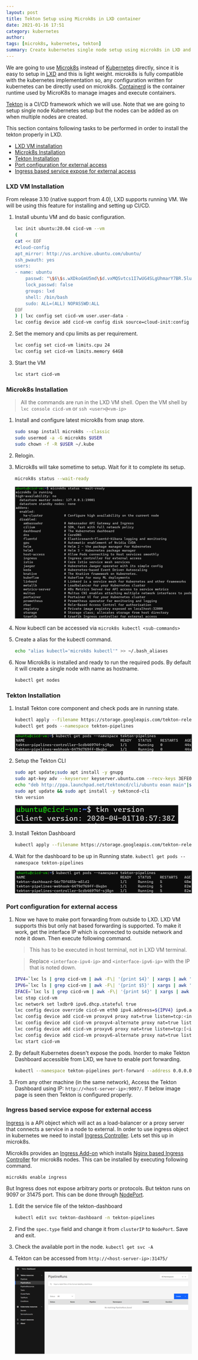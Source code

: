 ```yaml
---
layout: post
title: Tekton Setup using Microk8s in LXD container
date: 2021-01-16 17:51
category: kubernetes
author: 
tags: [microk8s, kubernetes, tekton]
summary: Create kubernetes single node setup using microk8s in LXD and setting up tekton in it
---
```


We are going to use [Microk8s](https://microk8s.io/) instead of [Kubernetes](https://kubernetes.io/) directly, since it is easy to setup in [LXD](https://linuxcontainers.org/lxd/introduction/) and this is light weight. microk8s is fully compatible with the kubernetes implementation so, any configuration written for kubernetes can be directly used on microk8s. [Containerd](https://containerd.io/) is the container runtime used by MicroK8s to manage images and execute containers.

[Tekton](https://tekton.dev/) is a CI/CD framework which we will use. Note that we are going to setup single node Kubernetes setup but the nodes can be added as on when multiple nodes are created.

This section contains following tasks to be performed in order to install the tekton properly in LXD.

* [LXD VM installation](#lxd-vm-installation)
* [Microk8s Installation](#microk8s-installation)
* [Tekton Installation](#tekton-installation)
* [Port configuration for external access](#port-configuration-for-external-access)
* [Ingress based service expose for external access](#ingress-based-service-expose-for-external-access)

### LXD VM Installation

From release 3.10 (native support from 4.0), LXD supports running VM. We will be using this feature for installing and setting up CI/CD.

1. Install ubuntu VM and do basic configuration.

    ``` bash
    lxc init ubuntu:20.04 cicd-vm --vm
    (
    cat << EOF
    #cloud-config
    apt_mirror: http://us.archive.ubuntu.com/ubuntu/
    ssh_pwauth: yes
    users:
    - name: ubuntu
        passwd: "\$6\$s.wXDkoGmU5md\$d.vxMQSvtcs1I7wUG4SLgUhmarY7BR.5lusJq1D9U9EnHK2LJx18x90ipsg0g3Jcomfp0EoGAZYfgvT22qGFl/"
        lock_passwd: false
        groups: lxd
        shell: /bin/bash
        sudo: ALL=(ALL) NOPASSWD:ALL
    EOF
    ) | lxc config set cicd-vm user.user-data -
    lxc config device add cicd-vm config disk source=cloud-init:config
    ```

2. Set the memory and cpu limits as per requirement.

    ``` bash
    lxc config set cicd-vm limits.cpu 24
    lxc config set cicd-vm limits.memory 64GB
    ```

3. Start the VM

    ``` bash
    lxc start cicd-vm
    ```

### Microk8s Installation

> All the commands are run in the LXD VM shell. Open the VM shell by `lxc console cicd-vm` or `ssh <user>@<vm-ip>`

1. Install and configure latest microk8s from snap store.

    ``` bash
    sudo snap install microk8s --classic
    sudo usermod -a -G microk8s $USER
    sudo chown -f -R $USER ~/.kube
    ```

2. Relogin.
3. Microk8s will take sometime to setup. Wait for it to complete its setup.

    ``` bash
    microk8s status --wait-ready
    ```

    ![image](/assets/tekton-setup-in-microk8s/microk8s-ready.png)

4. Now kubectl can be accessed via `microk8s kubectl <sub-commands>`
5. Create a alias for the kubectl command.

    ``` bash
    echo "alias kubectl='microk8s kubectl'" >> ~/.bash_aliases
    ```

6. Now Microk8s is installed and ready to run the required pods. By default it will create a single node with name as hostname.

    ``` bash
    kubectl get nodes
    ```

### Tekton Installation

1. Install Tekton core component and check pods are in running state.

    ``` bash
    kubectl apply --filename https://storage.googleapis.com/tekton-releases/pipeline/latest/release.yaml
    kubectl get pods --namespace tekton-pipelines
    ```

    ![image](/assets/tekton-setup-in-microk8s/tekton-ready.png)

2. Setup the Tekton CLI

    ``` bash
    sudo apt update;sudo apt install -y gnupg
    sudo apt-key adv --keyserver keyserver.ubuntu.com --recv-keys 3EFE0E0A2F2F60AA
    echo "deb http://ppa.launchpad.net/tektoncd/cli/ubuntu eoan main"|sudo tee /etc/apt/sources.list.d/tektoncd-ubuntu-cli.list
    sudo apt update && sudo apt install -y tektoncd-cli
    tkn version
    ```

    ![image](/assets/tekton-setup-in-microk8s/tkn-cli.png)

3. Install Tekton Dashboard

    ``` bash
    kubectl apply --filename https://storage.googleapis.com/tekton-releases/dashboard/latest/tekton-dashboard-release.yaml
    ```

4. Wait for the dashboard to be up in Running state. `kubectl get pods --namespace tekton-pipelines`

    ![image](/assets/tekton-setup-in-microk8s/tekton-dashboard-ready.png)

### Port configuration for external access

1. Now we have to make port forwarding from outside to LXD. LXD VM supports this but only nat based forwarding is supported. To make it work, get the interface IP which is connected to outside network and note it down. Then execute following command.

    > This has to be executed in host terminal, not in LXD VM terminal.

    > Replace `<interface-ipv4-ip>` and `<interface-ipv6-ip>` with the IP that is noted down.

    ``` bash
    IPV4=`lxc ls | grep cicd-vm | awk -F\| '{print $4}' | xargs | awk '{print $1}' | xargs`
    IPV6=`lxc ls | grep cicd-vm | awk -F\| '{print $5}' | xargs | awk '{print $1}' | xargs`
    IFACE=`lxc ls | grep cicd-vm | awk -F\| '{print $4}' | xargs | awk '{print $2}' | xargs | sed 's/[()]//g'`
    lxc stop cicd-vm
    lxc network set lxdbr0 ipv6.dhcp.stateful true
    lxc config device override cicd-vm eth0 ipv4.address=${IPV4} ipv6.address=${IPV6}
    lxc config device add cicd-vm proxyv4 proxy nat=true listen=tcp:<interface-ipv4-ip>:9097 connect=tcp:0.0.0.0:9097
    lxc config device add cicd-vm proxyv4-alternate proxy nat=true listen=tcp:<interface-ipv4-ip>:31475 connect=tcp:0.0.0.0:31475
    lxc config device add cicd-vm proxyv6 proxy nat=true listen=tcp:[<interface-ipv6-ip>]:9097 connect=tcp:[::]:9097
    lxc config device add cicd-vm proxyv6-alternate proxy nat=true listen=tcp:[<interface-ipv6-ip>]:31475 connect=tcp:[::]:31475
    lxc start cicd-vm
    ```

2. By default Kubernetes doesn't expose the pods. Inorder to make Tekton Dashboard accessible from LXD, we have to enable port forwarding.

    ``` bash
    kubectl --namespace tekton-pipelines port-forward --address 0.0.0.0 svc/tekton-dashboard 9097:9097
    ```

3. From any other machine (in the same network), Access the Tekton Dashboard using IP: `http://<host-server-ip>:9097/`. If below image page is seen then Tekton is configured properly.

### Ingress based service expose for external access

[Ingress](https://kubernetes.io/docs/concepts/services-networking/ingress/) is a API object which will act as a load-balancer or a proxy server that connects a service in a node to external. In order to use ingress object in kubernetes we need to install [Ingress Controller](https://kubernetes.io/docs/concepts/services-networking/ingress-controllers/). Lets set this up in microk8s.

Microk8s provides an [Ingress Add-on](https://microk8s.io/docs/addon-ingress) which installs [Nginx based Ingress Controller](https://github.com/kubernetes/ingress-nginx) for microk8s nodes. This can be installed by executing following command.

    microk8s enable ingress

But Ingress does not expose arbitrary ports or protocols. But tekton runs on 9097 or 31475 port. This can be done through [NodePort](https://kubernetes.io/docs/concepts/services-networking/service/#nodeport).

1. Edit the service file of the tekton-dashboard

    ``` bash
    kubectl edit svc tekton-dashboard -n tekton-pipelines
    ```

2. Find the `spec.type` field and change it from `clusterIP` to `NodePort`. Save and exit.
3. Check the available port in the node. `kubectl get svc -A`
4. Tekton can be accessed from `http://<host-server-ip>:31475/`

    ![image](/assets/tekton-setup-in-microk8s/tekton-dashboard.png)
